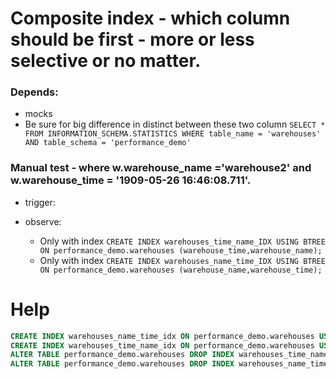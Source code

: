 # Composite index - which column should be first - more or less selective or no matter. 

### Depends:
- mocks
- Be sure for big difference in distinct between these two column
`SELECT * FROM INFORMATION_SCHEMA.STATISTICS WHERE table_name = 'warehouses' AND table_schema = 'performance_demo'`


### Manual test - where w.warehouse_name ='warehouse2' аnd w.warehouse_time = '1909-05-26 16:46:08.711'. 

- trigger: 

- observe: 
  - Only with index `CREATE INDEX warehouses_time_name_IDX USING BTREE ON performance_demo.warehouses (warehouse_time,warehouse_name);`
  - Only with index `CREATE INDEX warehouses_name_time_IDX USING BTREE ON performance_demo.warehouses (warehouse_name,warehouse_time);`


# Help

```sql
CREATE INDEX warehouses_name_time_idx ON performance_demo.warehouses USING btree (warehouse_name, warehouse_time);
CREATE INDEX warehouses_time_name_idx ON performance_demo.warehouses USING btree (warehouse_time, warehouse_name);
ALTER TABLE performance_demo.warehouses DROP INDEX warehouses_time_name_IDX;
ALTER TABLE performance_demo.warehouses DROP INDEX warehouses_name_time_IDX;
```
